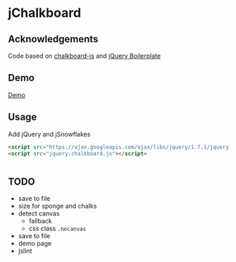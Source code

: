# jChalkboard

## Acknowledgements

Code based on [chalkboard-js](https://bitbucket.org/jlm/chalkboard-js) and [jQuery Boilerplate](//github.com/zenorocha/jquery-boilerplate/)

## Demo

[Demo](http://stereobooster.github.com/jChalkboard)

## Usage

Add jQuery and jSnowflakes

```html
<script src="https://ajax.googleapis.com/ajax/libs/jquery/1.7.1/jquery.min.js"></script>
<script src="jquery.chalkboard.js"></script>
```

```javascript
```

## TODO

  - save to file
  - size for sponge and chalks
  - detect canvas 
  	- fallback
  	- css class `.nocanvas`
  - save to file
  - demo page
  - jslint
